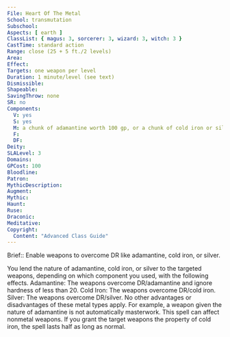 ```yaml
---
File: Heart Of The Metal
School: transmutation
Subschool: 
Aspects: [ earth ]
ClassList: { magus: 3, sorcerer: 3, wizard: 3, witch: 3 }
CastTime: standard action
Range: close (25 + 5 ft./2 levels)
Area: 
Effect: 
Targets: one weapon per level
Duration: 1 minute/level (see text)
Dismissible: 
Shapeable: 
SavingThrow: none
SR: no
Components:
  V: yes
  S: yes
  M: a chunk of adamantine worth 100 gp, or a chunk of cold iron or silver worth 20 gp
  F: 
  DF: 
Deity: 
SLALevel: 3
Domains: 
GPCost: 100
Bloodline: 
Patron: 
MythicDescription: 
Augment: 
Mythic: 
Haunt: 
Ruse: 
Draconic: 
Meditative: 
Copyright:
  Content: "Advanced Class Guide"
---
```

Brief:: Enable weapons to overcome DR like adamantine, cold iron, or silver.

You lend the nature of adamantine, cold iron, or silver to the targeted weapons, depending on which component you used, with the following effects.  Adamantine: The weapons overcome DR/adamantine and ignore hardness of less than 20.  Cold Iron: The weapons overcome DR/cold iron.  Silver: The weapons overcome DR/silver.  No other advantages or disadvantages of these metal types apply. For example, a weapon given the nature of adamantine is not automatically masterwork.  This spell can affect nonmetal weapons. If you grant the target weapons the property of cold iron, the spell lasts half as long as normal.
